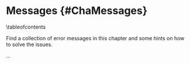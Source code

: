 Messages  {#ChaMessages}
======
\tableofcontents

Find a collection of error messages in this chapter and some hints on
how to solve the issues.

...
